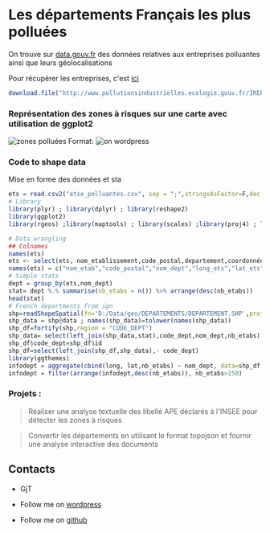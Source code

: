 Les départements Français les plus polluées
=====

On trouve sur [data.gouv.fr](data.gouv.fr) des données relatives aux entreprises polluantes ainsi que leurs géolocalisations

Pour récupérer les entreprises, c'est [ici](http://www.data.gouv.fr/fr/dataset/entreprises-produisant-des-emissions-polluantes-nd)

```r
download.file("http://www.pollutionsindustrielles.ecologie.gouv.fr/IREP/downloads/etablissements.csv",destfile = "etse_polluantes.csv")
```
### Représentation des zones à risques sur une carte avec utilisation de ggplot2

![zones polluées](/images/zones_polluees.png)
Format: ![on wordpress](http://sciencendata.wordpress.com)

### Code to shape data
Mise en forme des données et sta

```r
ets = read.csv2("etse_polluantes.csv", sep = ";",stringsAsFactor=F,dec =".")
# Library
library(plyr) ; library(dplyr) ; library(reshape2)
library(ggplot2)
library(rgeos) ;library(maptools) ; library(scales) ;library(proj4) ; library(rgdal)

# Data wrangling
## Colnames
names(ets)
ets <- select(ets, nom_etablissement,code_postal,departement,coordonnées_x,coordonnées_y,libellé_ape,code_eprtr)
names(ets) = c("nom_etab","code_postal","nom_dept","long_ets","lat_ets","ape","code_eprtr")
# Simple stats
dept = group_by(ets,nom_dept)
stat= dept %.% summarise(nb_etabs = n()) %>% arrange(desc(nb_etabs))
head(stat)
# French departments from ign
shp=readShapeSpatial(fn='D:/Data/geo/DEPARTEMENTS/DEPARTEMENT.SHP',proj4string=CRS("+init=epsg:2154"))
shp_data = shp@data ; names(shp_data)=tolower(names(shp_data))
shp_df=fortify(shp,region = "CODE_DEPT")
shp_data= select(left_join(shp_data,stat),code_dept,nom_dept,nb_etabs)
shp_df$code_dept=shp_df$id
shp_df=select(left_join(shp_df,shp_data),- code_dept)
library(ggthemes)
infodept = aggregate(cbind(long, lat,nb_etabs) ~ nom_dept, data=shp_df, FUN=function(x)mean(range(x)))
infodept = filter(arrange(infodept,desc(nb_etabs)), nb_etabs>150)
```

### Projets : 

> Réaliser une analyse textuelle des libellé APE déclarés à l'INSEE pour détecter les zones à risques

> Convertir les départements en utilisant le format topojson et fournir une analyse interactive des documents



## Contacts

* GjT

* Follow me on [wordpress](http://sciencendata.wordpress.com)

* Follow me on [github](http://github.io/gtanalytics)
